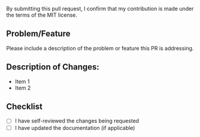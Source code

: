 By submitting this pull request, I confirm that my contribution is made under the terms of the MIT license.

## Problem/Feature

Please include a description of the problem or feature this PR is addressing.

## Description of Changes: 

- Item 1
- Item 2

## Checklist

- [ ] I have self-reviewed the changes being requested
- [ ] I have updated the documentation (if applicable)
